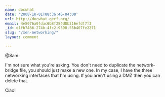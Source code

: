 ```yaml
---
name: docwhat
date: '2008-10-01T08:36:46-04:00'
url: http://docwhat.gerf.org/
email: 4e8076a0fdac6b8f284d8b316efdf7f3
_id: e1fb7466-274b-4fc2-9598-55b407fe2271
slug: "/xen-networking/"
layout: comment

---
```


@Sam:

I'm not sure what you're asking.  You don't need to duplicate the network-bridge file, you should just make a new one.  In my case, I have the three networking interfaces that I'm using.  If you aren't using a DMZ then you can delete that.

Ciao!
